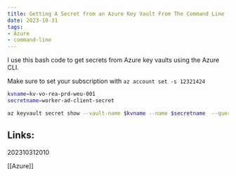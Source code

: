 ```yaml
---
title: Getting A Secret from an Azure Key Vault From The Command Line
date: 2023-10-31
tags:
- Azure
- command-line
---
```


I use this bash code to get secrets from Azure key vaults using the Azure CLI.

Make sure to set your subscription with `az account set -s 12321424`

```bash
kvname=kv-vo-rea-prd-weu-001
secretname=worker-ad-client-secret

az keyvault secret show --vault-name $kvname --name $secretname  --query value -o tsv
```



## Links:

202310312010

[[Azure]]
